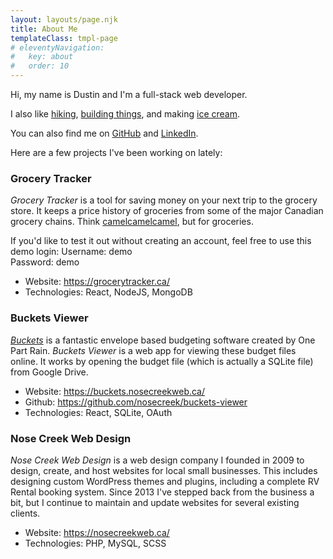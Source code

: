 ```yaml
---
layout: layouts/page.njk
title: About Me
templateClass: tmpl-page
# eleventyNavigation:
#   key: about
#   order: 10
---
```


Hi, my name is Dustin and I'm a full-stack web developer.

I also like [hiking](/hikes), [building things](/teardrop), and making [ice cream](/icecream).

You can also find me on [GitHub](https://github.com/nosecreek) and [LinkedIn](https://www.linkedin.com/in/dustin-lammiman/).

Here are a few projects I've been working on lately:

### Grocery Tracker

_Grocery Tracker_ is a tool for saving money on your next trip to the grocery store. It keeps a price history of groceries from some of the major Canadian grocery chains. Think [camelcamelcamel](https://camelcamelcamel.com/), but for groceries.

If you'd like to test it out without creating an account, feel free to use this demo login:
Username: demo  
Password: demo

- Website: https://grocerytracker.ca/
- Technologies: React, NodeJS, MongoDB

### Buckets Viewer

[_Buckets_](https://www.budgetwithbuckets.com/) is a fantastic envelope based budgeting software created by One Part Rain. _Buckets Viewer_ is a web app for viewing these budget files online. It works by opening the budget file (which is actually a SQLite file) from Google Drive.

- Website: https://buckets.nosecreekweb.ca/
- Github: https://github.com/nosecreek/buckets-viewer
- Technologies: React, SQLite, OAuth

### Nose Creek Web Design

_Nose Creek Web Design_ is a web design company I founded in 2009 to design, create, and host websites for local small businesses. This includes designing custom WordPress themes and plugins, including a complete RV Rental booking system. Since 2013 I've stepped back from the business a bit, but I continue to maintain and update websites for several existing clients.

- Website: https://nosecreekweb.ca/
- Technologies: PHP, MySQL, SCSS
